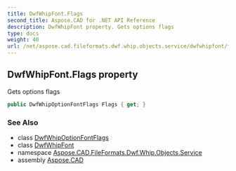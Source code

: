 ```yaml
---
title: DwfWhipFont.Flags
second_title: Aspose.CAD for .NET API Reference
description: DwfWhipFont property. Gets options flags
type: docs
weight: 40
url: /net/aspose.cad.fileformats.dwf.whip.objects.service/dwfwhipfont/flags/
---
```

## DwfWhipFont.Flags property

Gets options flags

```csharp
public DwfWhipOptionFontFlags Flags { get; }
```

### See Also

* class [DwfWhipOptionFontFlags](../../../aspose.cad.fileformats.dwf.whip.objects.service.font/dwfwhipoptionfontflags/)
* class [DwfWhipFont](../)
* namespace [Aspose.CAD.FileFormats.Dwf.Whip.Objects.Service](../../dwfwhipfont/)
* assembly [Aspose.CAD](../../../)


